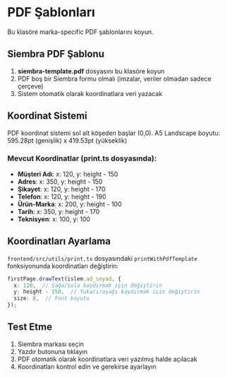 # PDF Şablonları

Bu klasöre marka-specific PDF şablonlarını koyun.

## Siembra PDF Şablonu

1. **siembra-template.pdf** dosyasını bu klasöre koyun
2. PDF boş bir Siembra formu olmalı (imzalar, veriler olmadan sadece çerçeve)
3. Sistem otomatik olarak koordinatlara veri yazacak

## Koordinat Sistemi

PDF koordinat sistemi sol alt köşeden başlar (0,0).
A5 Landscape boyutu: 595.28pt (genişlik) x 419.53pt (yükseklik)

### Mevcut Koordinatlar (print.ts dosyasında):

- **Müşteri Adı**: x: 120, y: height - 150
- **Adres**: x: 350, y: height - 150  
- **Şikayet**: x: 120, y: height - 170
- **Telefon**: x: 120, y: height - 190
- **Ürün-Marka**: x: 200, y: height - 100
- **Tarih**: x: 350, y: height - 170
- **Teknisyen**: x: 100, y: 100

## Koordinatları Ayarlama

`frontend/src/utils/print.ts` dosyasındaki `printWithPdfTemplate` fonksiyonunda koordinatları değiştirin:

```typescript
firstPage.drawText(islem.ad_soyad, {
  x: 120,  // Sağa/sola kaydırmak için değiştirin
  y: height - 150,  // Yukarı/aşağı kaydırmak için değiştirin  
  size: 8,  // Font boyutu
});
```

## Test Etme

1. Siembra markası seçin
2. Yazdır butonuna tıklayın
3. PDF otomatik olarak koordinatlara veri yazılmış halde açılacak
4. Koordinatları kontrol edin ve gerekirse ayarlayın
